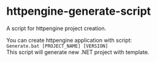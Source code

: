 # httpengine-generate-script
A script for httpengine project creation.

You can create httpengine application with script:<br>
```Generate.bat [PROJECT_NAME] [VERSION]```<br>
This script will generate new .NET project with template.
